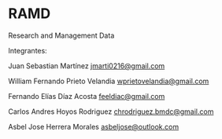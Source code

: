 # RAMD
Research and Management Data

Integrantes:

Juan Sebastian Martínez jmarti0216@gmail.com

William Fernando Prieto Velandia wprietovelandia@gmail.com

Fernando Elías Díaz Acosta feeldiac@gmail.com

Carlos Andres Hoyos Rodriguez chrodriguez.bmdc@gmail.com

Asbel Jose Herrera Morales asbeljose@outlook.com